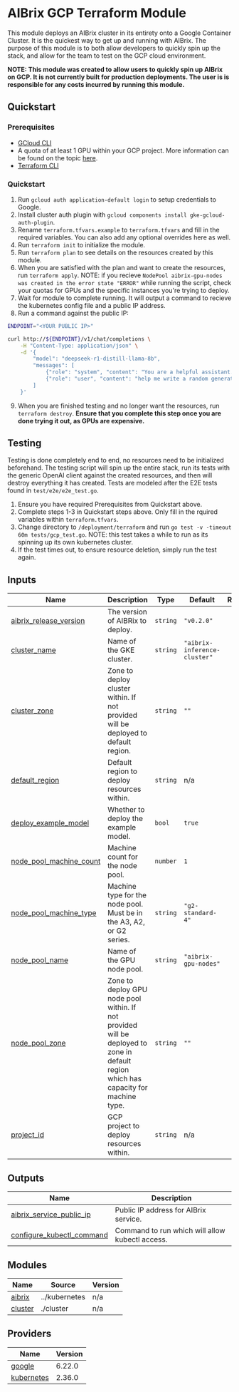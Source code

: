 # AIBrix GCP Terraform Module
This module deploys an AIBrix cluster in its entirety onto a Google Container Cluster. It is the quickest way to get up and running with AIBrix. The purpose of this module is to both allow developers to quickly spin up the stack, and allow for the team to test on the GCP cloud environment.

**NOTE: This module was created to allow users to quickly spin up AIBrix on GCP. It is not currently built for production deployments. The user is is responsible for any costs incurred by running this module.**

## Quickstart

### Prerequisites
- [GCloud CLI](https://cloud.google.com/sdk/docs/install)
- A quota of at least 1 GPU within your GCP project. More information can be found on the topic [here](https://cloud.google.com/compute/resource-usage#gpu_quota).
- [Terraform CLI](https://developer.hashicorp.com/terraform/tutorials/aws-get-started/install-cli)

### Quickstart
1. Run `gcloud auth application-default login` to setup credentials to Google.
2. Install cluster auth plugin with `gcloud components install gke-gcloud-auth-plugin`.
3. Rename `terraform.tfvars.example` to `terraform.tfvars` and fill in the required variables. You can also add any optional overrides here as well.
4. Run `terraform init` to initialize the module.
5. Run `terraform plan` to see details on the resources created by this module.
6. When you are satisfied with the plan and want to create the resources, run `terraform apply`. NOTE: if you recieve `NodePool aibrix-gpu-nodes was created in the error state "ERROR"` while running the script, check your quotas for GPUs and the specific instances you're trying to deploy.
7. Wait for module to complete running. It will output a command to recieve the kubernetes config file and a public IP address.
8. Run a command against the public IP:
```bash
ENDPOINT="<YOUR PUBLIC IP>"

curl http://${ENDPOINT}/v1/chat/completions \
    -H "Content-Type: application/json" \
    -d '{
        "model": "deepseek-r1-distill-llama-8b",
        "messages": [
            {"role": "system", "content": "You are a helpful assistant."},
            {"role": "user", "content": "help me write a random generator in python"}
        ]
    }'
```

9. When you are finished testing and no longer want the resources, run `terraform destroy`. **Ensure that you complete this step once you are done trying it out, as GPUs are expensive.**

## Testing
Testing is done completely end to end, no resources need to be initialized beforehand. The testing script will spin up the entire stack, run its tests with the generic OpenAI client against the created resources, and then will destroy everything it has created. Tests are modeled after the E2E tests found in `test/e2e/e2e_test.go`.

1. Ensure you have required Prerequisites from Quickstart above.
2. Complete steps 1-3 in Quickstart steps above. Only fill in the rquired variables within `terraform.tfvars`.
3. Change directory to `/deployment/terraform` and run `go test -v -timeout 60m tests/gcp_test.go`. NOTE: this test takes a while to run as its spinning up its own kubernetes cluster.
4. If the test times out, to ensure resource deletion, simply run the test again.
## Inputs

| Name | Description | Type | Default | Required |
|------|-------------|------|---------|:--------:|
| <a name="input_aibrix_release_version"></a> [aibrix\_release\_version](#input\_aibrix\_release\_version) | The version of AIBRix to deploy. | `string` | `"v0.2.0"` | no |
| <a name="input_cluster_name"></a> [cluster\_name](#input\_cluster\_name) | Name of the GKE cluster. | `string` | `"aibrix-inference-cluster"` | no |
| <a name="input_cluster_zone"></a> [cluster\_zone](#input\_cluster\_zone) | Zone to deploy cluster within. If not provided will be deployed to default region. | `string` | `""` | no |
| <a name="input_default_region"></a> [default\_region](#input\_default\_region) | Default region to deploy resources within. | `string` | n/a | yes |
| <a name="input_deploy_example_model"></a> [deploy\_example\_model](#input\_deploy\_example\_model) | Whether to deploy the example model. | `bool` | `true` | no |
| <a name="input_node_pool_machine_count"></a> [node\_pool\_machine\_count](#input\_node\_pool\_machine\_count) | Machine count for the node pool. | `number` | `1` | no |
| <a name="input_node_pool_machine_type"></a> [node\_pool\_machine\_type](#input\_node\_pool\_machine\_type) | Machine type for the node pool. Must be in the A3, A2, or G2 series. | `string` | `"g2-standard-4"` | no |
| <a name="input_node_pool_name"></a> [node\_pool\_name](#input\_node\_pool\_name) | Name of the GPU node pool. | `string` | `"aibrix-gpu-nodes"` | no |
| <a name="input_node_pool_zone"></a> [node\_pool\_zone](#input\_node\_pool\_zone) | Zone to deploy GPU node pool within. If not provided will be deployed to zone in default region which has capacity for machine type. | `string` | `""` | no |
| <a name="input_project_id"></a> [project\_id](#input\_project\_id) | GCP project to deploy resources within. | `string` | n/a | yes |
## Outputs

| Name | Description |
|------|-------------|
| <a name="output_aibrix_service_public_ip"></a> [aibrix\_service\_public\_ip](#output\_aibrix\_service\_public\_ip) | Public IP address for AIBrix service. |
| <a name="output_configure_kubectl_command"></a> [configure\_kubectl\_command](#output\_configure\_kubectl\_command) | Command to run which will allow kubectl access. |
## Modules

| Name | Source | Version |
|------|--------|---------|
| <a name="module_aibrix"></a> [aibrix](#module\_aibrix) | ../kubernetes | n/a |
| <a name="module_cluster"></a> [cluster](#module\_cluster) | ./cluster | n/a |
## Providers

| Name | Version |
|------|---------|
| <a name="provider_google"></a> [google](#provider\_google) | 6.22.0 |
| <a name="provider_kubernetes"></a> [kubernetes](#provider\_kubernetes) | 2.36.0 |
